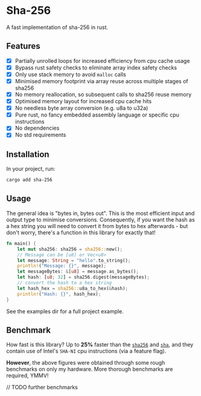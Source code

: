 # Sha-256

A fast implementation of sha-256 in rust.

## Features
- [x] Partially unrolled loops for increased efficiency from cpu cache usage
- [x] Bypass rust safety checks to eliminate array index safety checks
- [x] Only use stack memory to avoid `malloc` calls
- [x] Minimised memory footprint via array reuse across multiple stages of sha256
- [x] No memory reallocation, so subsequent calls to sha256 reuse memory
- [x] Optimised memory layout for increased cpu cache hits
- [x] No needless byte array conversion (e.g. u8a to u32a)
- [x] Pure rust, no fancy embedded assembly language or specific cpu instructions
- [x] No dependencies
- [x] No std requirements

## Installation

In your project, run:
```bash
cargo add sha-256
```

## Usage
The general idea is "bytes in, bytes out". This is the most efficient input and output type to minimise conversions. Consequently, if you want the hash as a hex string you will need to convert it from bytes to hex afterwards - but don't worry, there's a function in this library for exactly that!

```rs
fn main() {
    let mut sha256: sha256 = sha256::new();
    // Message can be [u8] or Vec<u8>
    let message: String = "hello".to_string();
    println!("Message: {}", message);
    let messageBytes: &[u8] = message.as_bytes();
    let hash: [u8; 32] = sha256.digest(messageBytes);
    // convert the hash to a hex string
    let hash_hex = sha256::u8a_to_hex(&hash);
    println!("Hash: {}", hash_hex);
}
```
See the examples dir for a full project example.

## Benchmark
How fast is this library? Up to **25%** faster than the [`sha256`](https://crates.io/crates/sha256) and [`sha`](https://crates.io/crates/sha), and they contain use of Intel's `SHA-NI` cpu instructions (via a feature flag).

**However**, the above figures were obtained through some rough benchmarks on only my hardware. More thorough benchmarks are required, YMMV!

// TODO further benchmarks
